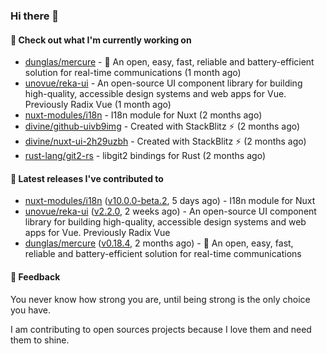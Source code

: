 ### Hi there 👋

#### 👷 Check out what I'm currently working on

- [dunglas/mercure](https://github.com/dunglas/mercure) - 🪽 An open, easy, fast, reliable and battery-efficient solution for real-time communications (1 month ago)
- [unovue/reka-ui](https://github.com/unovue/reka-ui) - An open-source UI component library for building high-quality, accessible design systems and web apps for Vue. Previously Radix Vue (1 month ago)
- [nuxt-modules/i18n](https://github.com/nuxt-modules/i18n) - I18n module for Nuxt (2 months ago)
- [divine/github-uivb9img](https://github.com/divine/github-uivb9img) - Created with StackBlitz ⚡️ (2 months ago)
- [divine/nuxt-ui-2h29uzbh](https://github.com/divine/nuxt-ui-2h29uzbh) - Created with StackBlitz ⚡️ (2 months ago)
- [rust-lang/git2-rs](https://github.com/rust-lang/git2-rs) - libgit2 bindings for Rust (2 months ago)

#### 🔭 Latest releases I've contributed to

- [nuxt-modules/i18n](https://github.com/nuxt-modules/i18n) ([v10.0.0-beta.2](https://github.com/nuxt-modules/i18n/releases/tag/v10.0.0-beta.2), 5 days ago) - I18n module for Nuxt
- [unovue/reka-ui](https://github.com/unovue/reka-ui) ([v2.2.0](https://github.com/unovue/reka-ui/releases/tag/v2.2.0), 2 weeks ago) - An open-source UI component library for building high-quality, accessible design systems and web apps for Vue. Previously Radix Vue
- [dunglas/mercure](https://github.com/dunglas/mercure) ([v0.18.4](https://github.com/dunglas/mercure/releases/tag/v0.18.4), 2 months ago) - 🪽 An open, easy, fast, reliable and battery-efficient solution for real-time communications

#### 💬 Feedback
You never know how strong you are, until being strong is the only choice you have.

I am contributing to open sources projects because I love them and need them to shine.
